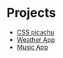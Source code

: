 # Projects
- [CSS picachu](https://dolbydot.cn:9443/CSS-paint-picachu/)
- [Weather App](https://dolbydot.cn:9443/weatherApp/)
- [Music App](https://dolbydot.cn:9443/musicApp/)
